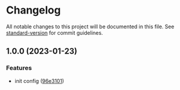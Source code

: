 # Changelog

All notable changes to this project will be documented in this file. See [standard-version](https://github.com/conventional-changelog/standard-version) for commit guidelines.

## 1.0.0 (2023-01-23)


### Features

* init config ([96e3101](https://github.com/whydidoo/eslint-plugin-react-i18next-prettier/commit/96e3101fc18c205e18cfcad97640129f8e3542a8))
